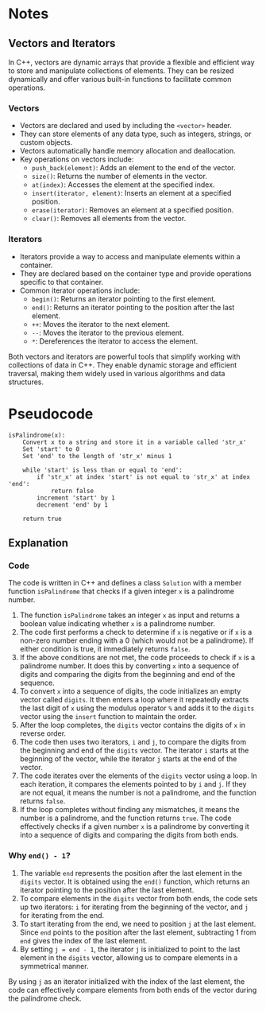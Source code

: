 # Notes
## Vectors and Iterators

In C++, vectors are dynamic arrays that provide a flexible and efficient way to store and manipulate collections of elements. They can be resized dynamically and offer various built-in functions to facilitate common operations.

### Vectors

- Vectors are declared and used by including the `<vector>` header.
- They can store elements of any data type, such as integers, strings, or custom objects.
- Vectors automatically handle memory allocation and deallocation.
- Key operations on vectors include:
  - `push_back(element)`: Adds an element to the end of the vector.
  - `size()`: Returns the number of elements in the vector.
  - `at(index)`: Accesses the element at the specified index.
  - `insert(iterator, element)`: Inserts an element at a specified position.
  - `erase(iterator)`: Removes an element at a specified position.
  - `clear()`: Removes all elements from the vector.

### Iterators

- Iterators provide a way to access and manipulate elements within a container.
- They are declared based on the container type and provide operations specific to that container.
- Common iterator operations include:
  - `begin()`: Returns an iterator pointing to the first element.
  - `end()`: Returns an iterator pointing to the position after the last element.
  - `++`: Moves the iterator to the next element.
  - `--`: Moves the iterator to the previous element.
  - `*`: Dereferences the iterator to access the element.

Both vectors and iterators are powerful tools that simplify working with collections of data in C++. They enable dynamic storage and efficient traversal, making them widely used in various algorithms and data structures.
# Pseudocode
```
isPalindrome(x):
    Convert x to a string and store it in a variable called 'str_x'
    Set 'start' to 0
    Set 'end' to the length of 'str_x' minus 1

    while 'start' is less than or equal to 'end':
        if 'str_x' at index 'start' is not equal to 'str_x' at index 'end':
            return false
        increment 'start' by 1
        decrement 'end' by 1

    return true
```
## Explanation
### Code
The code is written in C++ and defines a class `Solution` with a member function `isPalindrome` that checks if a given integer `x` is a palindrome number.

1. The function `isPalindrome` takes an integer `x` as input and returns a boolean value indicating whether `x` is a palindrome number.
2. The code first performs a check to determine if `x` is negative or if `x` is a non-zero number ending with a 0 (which would not be a palindrome). If either condition is true, it immediately returns `false`.
3. If the above conditions are not met, the code proceeds to check if `x` is a palindrome number. It does this by converting `x` into a sequence of digits and comparing the digits from the beginning and end of the sequence.
4. To convert `x` into a sequence of digits, the code initializes an empty vector called `digits`. It then enters a loop where it repeatedly extracts the last digit of `x` using the modulus operator `%` and adds it to the `digits` vector using the `insert` function to maintain the order.
5. After the loop completes, the `digits` vector contains the digits of `x` in reverse order.
6. The code then uses two iterators, `i` and `j`, to compare the digits from the beginning and end of the `digits` vector. The iterator `i` starts at the beginning of the vector, while the iterator `j` starts at the end of the vector.
7. The code iterates over the elements of the `digits` vector using a loop. In each iteration, it compares the elements pointed to by `i` and `j`. If they are not equal, it means the number is not a palindrome, and the function returns `false`.
8. If the loop completes without finding any mismatches, it means the number is a palindrome, and the function returns `true`.
The code effectively checks if a given number `x` is a palindrome by converting it into a sequence of digits and comparing the digits from both ends.
### Why `end() - 1`?
1. The variable `end` represents the position after the last element in the `digits` vector. It is obtained using the `end()` function, which returns an iterator pointing to the position after the last element.
2. To compare elements in the `digits` vector from both ends, the code sets up two iterators: `i` for iterating from the beginning of the vector, and `j` for iterating from the end.
3. To start iterating from the end, we need to position `j` at the last element. Since `end` points to the position after the last element, subtracting 1 from `end` gives the index of the last element.
4. By setting `j = end - 1`, the iterator `j` is initialized to point to the last element in the `digits` vector, allowing us to compare elements in a symmetrical manner.

By using `j` as an iterator initialized with the index of the last element, the code can effectively compare elements from both ends of the vector during the palindrome check.
